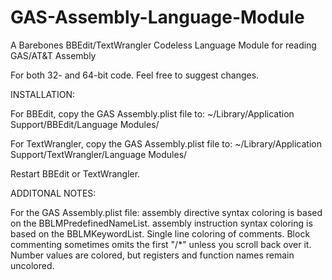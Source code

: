 # GAS-Assembly-Language-Module
A Barebones BBEdit/TextWrangler Codeless Language Module for reading GAS/AT&amp;T Assembly

For both 32- and 64-bit code. Feel free to suggest changes.



INSTALLATION:

For BBEdit, copy the GAS Assembly.plist file to:
~/Library/Application Support/BBEdit/Language Modules/

For TextWrangler, copy the GAS Assembly.plist file to:
~/Library/Application Support/TextWrangler/Language Modules/

Restart BBEdit or TextWrangler.




ADDITONAL NOTES:

For the GAS Assembly.plist file:
assembly directive syntax coloring is based on the BBLMPredefinedNameList.
assembly instruction syntax coloring is based on the BBLMKeywordList.
Single line coloring of comments. Block commenting sometimes omits the first "/*" unless you scroll back over it.
Number values are colored, but registers and function names remain uncolored.
